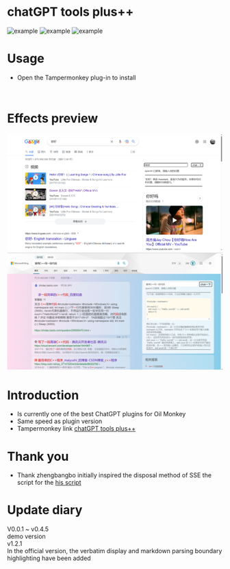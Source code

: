 # chatGPT tools plus++
![example](https://img.shields.io/badge/GreasyFork-v1.2.1-black.svg)
![example](https://img.shields.io/badge/LICENSE-MIT-pink.svg)
![example](https://img.shields.io/badge/Link-Github-2.svg)

# Usage
+ Open the Tampermonkey plug-in to install
<br>

# Effects preview


![Alt text](source/nihao.png)<br>
![Alt text](source/sample.png)

# Introduction

+ Is currently one of the best ChatGPT plugins for Oil Monkey
+ Same speed as plugin version <br>
+ Tampermonkey link
<a href="https://greasyfork.org/zh-CN/scripts/456131-chatgpt-tools-plus-cookie%E7%89%88">chatGPT tools plus++</a>

# Thank you
+ Thank zhengbangbo initially inspired the disposal method of SSE  the script for the [his script](https://greasyfork.org/zh-CN/scripts/456077-chat-gpt-search-sidebar)

# Update diary
V0.0.1 ~ v0.4.5  
demo version  
v1.2.1  
In the official version, the verbatim display and markdown parsing boundary highlighting have been added